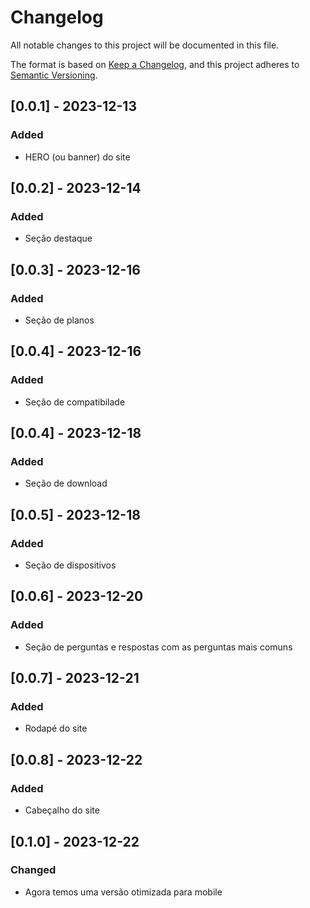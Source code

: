# Changelog

All notable changes to this project will be documented in this file.

The format is based on [Keep a Changelog](https://keepachangelog.com/en/1.0.0/),
and this project adheres to [Semantic Versioning](https://semver.org/spec/v2.0.0.html).

## [0.0.1] - 2023-12-13

### Added 

- HERO (ou banner) do site

## [0.0.2] - 2023-12-14

### Added

- Seção destaque 

## [0.0.3] - 2023-12-16

### Added

- Seção de planos

## [0.0.4] - 2023-12-16

### Added

- Seção de compatibilade

## [0.0.4] - 2023-12-18

### Added

- Seção de download

## [0.0.5] - 2023-12-18

### Added 

- Seção de dispositivos

## [0.0.6] - 2023-12-20

### Added

- Seção de perguntas e respostas com as perguntas mais comuns

## [0.0.7] - 2023-12-21

### Added

- Rodapé do site

## [0.0.8] - 2023-12-22

### Added

- Cabeçalho do site

## [0.1.0] - 2023-12-22

### Changed

- Agora temos uma versão otimizada para mobile